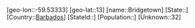﻿---
location: [13,-59.53333]
type: City
tags:
- geo/City


SpocWebEntityId: 35906
isDeleted: false
confidential: public

---
[geo-lon::-59.53333]
[geo-lat::13]
[name::Bridgetown]
[State::]
[Country::[Barbados](geo/Continent/South-America/Barbados.md)]
[StateId::]
[Population::]
[Unknown::32]

